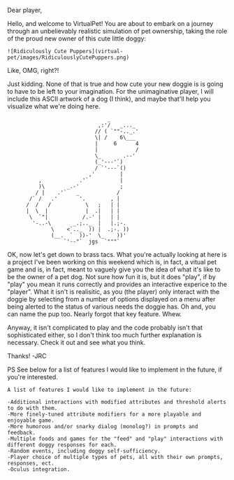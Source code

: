 Dear player, 

Hello, and welcome to VirtualPet! You are about to embark on a journey through an unbelievably realistic simulation of pet ownership, taking the role of the proud new owner of this cute little doggy:
	
	![Ridiculously Cute Puppers](virtual-pet/images/RidiculouslyCutePuppers.png) 

Like, OMG, right?!

Just kidding. None of that is true and how cute your new doggie is is going to have to be left to your imagination. For the unimaginative player, I will include this ASCII artwork of a dog (I think), and maybe that'll help you visualize what we're doing here.


                                    _
                                 ,:'/   _..._
                                // ( `""-.._.'
                                \| /    6\___
                                |     6      4
                                |            /
                                \_       .--'
                                (_'---'`)
                                / `'---`()
                              ,'        |
              ,            .'`          |
              )\       _.-'             ;
             / |    .'`   _            /
           /` /   .'       '.        , |
          /  /   /           \   ;   | |
          |  \  |            |  .|   | |
           \  `"|           /.-' |   | |
            '-..-\       _.;.._  |   |.;-.
                  \    <`.._  )) |  .;-. ))
                  (__.  `  ))-'  \_    ))'
                      `'--"`  jgs  `"""`

OK, now let's get down to brass tacs. What you're actually looking at here is a project I've been working on this weekend which is, in fact, a vitual pet game and is, in fact, meant to vaguely give you the idea of what it's like to be the owner of a pet dog. Not sure how fun it is, but it does "play", if by "play" you mean it runs correctly and provides an interactive experice to the "player". What it isn't is realisitic, as you (the player) only interact with the doggie by selecting from a number of options displayed on a menu after being alerted to the status of various needs the doggie has. Oh and, you can name the pup too. Nearly forgot that key feature. Whew.

Anyway, it isn't complicated to play and the code probably isn't that sophisticated either, so I don't think too much further explanation is necessary. Check it out and see what you think.

Thanks!
-JRC

PS
	  See below for a list of features I would like to implement in the future, if you're interested.
	 
~~~~~~~~~~~~~~~~~~~~~~~~~~~~~~~~~~~~~~~~~~~~~~~~~~~~~~~~~~~~~~~~~~~~~~~~~~~~~~~~~~~~~~~
A list of features I would like to implement in the future:

-Additional interactions with modified attributes and threshold alerts to do with them.
-More finely-tuned attribute modifiers for a more playable and enjoyable game.
-More humorous and/or snarky dialog (monolog?) in prompts and feedback.
-Multiple foods and games for the "feed" and "play" interactions with different doggy responses for each.
-Random events, including doggy self-sufficiency.
-Player choice of multiple types of pets, all with their own prompts, responses, ect.
-Oculus integration.